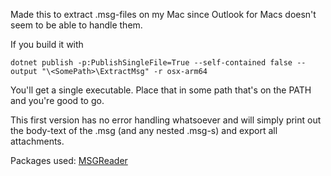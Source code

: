 Made this to extract .msg-files on my Mac since Outlook for Macs doesn't seem to be able to handle them. 

If you build it with

```
dotnet publish -p:PublishSingleFile=True --self-contained false --output "\<SomePath>\ExtractMsg" -r osx-arm64
```

You'll get a single executable. Place that in some path that's on the PATH and you're good to go.

This first version has no error handling whatsoever and will simply print out the body-text of the .msg (and any nested .msg-s) and export all attachments.

Packages used:
[MSGReader](https://github.com/Sicos1977/MSGReader)
